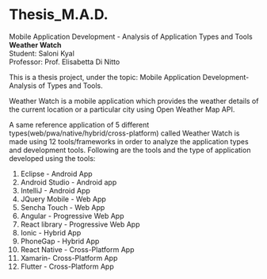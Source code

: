 # Thesis_M.A.D.
Mobile Application Development - Analysis of Application Types and Tools<br>
<b>Weather Watch</b><br>
Student: Saloni Kyal<br>
Professor: Prof. Elisabetta Di Nitto

This is a thesis project, under the topic: Mobile Application Development- Analysis of Types and Tools.

Weather Watch is a mobile application which provides the weather details of the current location or a particular city using Open Weather Map API.

A same reference application of 5 different types(web/pwa/native/hybrid/cross-platform) called Weather Watch is made using 12 tools/frameworks in order to analyze the application types and development tools. Following are the tools and the type of application developed using the tools:

1. Eclipse - Android App<br>
2. Android Studio - Android app<br>
3. IntelliJ - Android App<br>
4. JQuery Mobile - Web App<br>
5. Sencha Touch - Web App<br>
6. Angular - Progressive Web App<br>
7. React library - Progressive Web App<br>
8. Ionic - Hybrid App<br>
9. PhoneGap - Hybrid App<br>
10. React Native - Cross-Platform App<br>
11. Xamarin- Cross-Platform App<br>
12. Flutter - Cross-Platform App<br>
